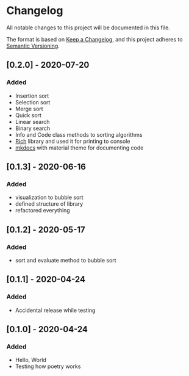 # Changelog
All notable changes to this project will be documented in this file.

The format is based on [Keep a Changelog](https://keepachangelog.com/en/1.0.0/),
and this project adheres to [Semantic Versioning](https://semver.org/spec/v2.0.0.html).


## [0.2.0] - 2020-07-20
### Added
- Insertion sort
- Selection sort
- Merge sort
- Quick sort
- Linear search
- Binary search
- Info and Code class methods to sorting algorithms
- [Rich](https://pypi.org/project/rich/) library and used it for printing to console
- [mkdocs](https://www.mkdocs.org/) with material theme for documenting code

## [0.1.3] - 2020-06-16
### Added
- visualization to bubble sort
- defined structure of library
- refactored everything

## [0.1.2] - 2020-05-17
### Added
- sort and evaluate method to bubble sort


## [0.1.1] - 2020-04-24
### Added
- Accidental release while testing


## [0.1.0] - 2020-04-24
### Added
- Hello, World
- Testing how poetry works


